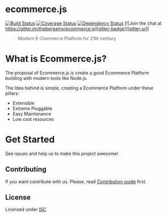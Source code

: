# ecommerce.js

[![Build Status][travis-badge]][travis-url]
[![Coverage Status][coveralls-badge]][coveralls-url]
[![Dependency Status][david-badge]][david-url]
[![Join the chat at https://gitter.im/thebergamo/ecommerce.js][gitter-badge]][gitter-url]

> Modern E-Commerce Platform for 21th century

# What is Ecommerce.js?
The proposal of Ecommerce.js is create a good Ecommerce Platform building with modern tools like Node.js.

The Idea behind is simple, creating a Ecommerce Platform under these pillars:

- Extensible
- Extreme Pluggable
- Easy Maintenance
- Low cost resources

# Get Started
See issues and help us to make this project awesome!

## Contributing

If you want contribute with us. Please, read [Contribution guide](https://github.com/thebergamo/ecommerce.js/blob/master/CONTRIBUTING.md) first.

## License

Licensed under [ISC](https://github.com/thebergamo/ecommerce.js/blob/master/LICENSE)


[travis-badge]: https://api.travis-ci.org/thebergamo/ecommerce.js.svg?branch=master
[travis-url]: https://travis-ci.org/thebergamo/ecommerce.js
[coveralls-badge]:https://coveralls.io/repos/thebergamo/ecommerce.js/badge.svg?branch=master&service=github
[coveralls-url]: https://coveralls.io/github/thebergamo/ecommerce.js?branch=master
[david-badge]: https://david-dm.org/thebergamo/ecommerce.js.svg
[david-url]: https://david-dm.org/thebergamo/ecommerce.js
[gitter-badge]: https://badges.gitter.im/thebergamo/ecommerce.js.svg
[gitter-url]: https://gitter.im/thebergamo/ecommerce.js?utm_source=badge&utm_medium=badge&utm_campaign=pr-badge&utm_content=badge
